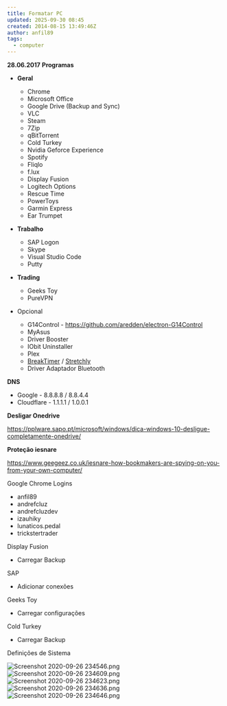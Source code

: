 ```yaml
---
title: Formatar PC
updated: 2025-09-30 08:45
created: 2014-08-15 13:49:46Z
author: anfil89
tags:
  - computer
---
```


**28.06.2017**
**Programas**

- **Geral**
    - Chrome
    - Microsoft Office
    - Google Drive (Backup and Sync)
    - VLC
    - Steam
    - 7Zip
    - qBitTorrent
    - Cold Turkey
    - Nvidia Geforce Experience
    - Spotify
    - Fliqlo
    - f.lux
    - Display Fusion
    - Logitech Options
    - Rescue Time
    - PowerToys
    - Garmin Express
    - Ear Trumpet

- **Trabalho**
    - SAP Logon
    - Skype
    - Visual Studio Code
    - Putty

- **Trading**
    - Geeks Toy
    - PureVPN

- Opcional
    - G14Control - https://github.com/aredden/electron-G14Control
    - MyAsus
    - Driver Booster
    - IObit Uninstaller
    - Plex
    - [BreakTimer](https://github.com/tom-james-watson/breaktimer-app) / [Stretchly](https://github.com/hovancik/stretchly)
    - Driver Adaptador Bluetooth

**DNS**

- Google - 8.8.8.8 / 8.8.4.4
- Cloudflare - 1.1.1.1 / 1.0.0.1

**Desligar Onedrive**

https://pplware.sapo.pt/microsoft/windows/dica-windows-10-desligue-completamente-onedrive/

**Proteção iesnare**

https://www.geegeez.co.uk/iesnare-how-bookmakers-are-spying-on-you-from-your-own-computer/

Google Chrome Logins

- anfil89
- andrefcluz
- andrefcluzdev
- izauhiky
- lunaticos.pedal
- trickstertrader

Display Fusion

- Carregar Backup

SAP

- Adicionar conexões

Geeks Toy

- Carregar configurações

Cold Turkey

- Carregar Backup

Definições de Sistema

![Screenshot 2020-09-26 234546.png](../../_resources/Screenshot_2020-09-26_234546.png)![Screenshot 2020-09-26 234609.png](Screenshot_2020-09-26_234609.png)![Screenshot 2020-09-26 234623.png](../../_resources/Screenshot_2020-09-26_234623.png)![Screenshot 2020-09-26 234636.png](../../_resources/Screenshot_2020-09-26_234636.png)![Screenshot 2020-09-26 234646.png](../../_resources/Screenshot_2020-09-26_234646.png)